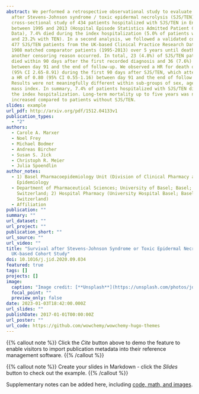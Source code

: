 ```yaml
---
abstract: We performed a retrospective observational study to evaluate mortality
  after Stevens-Johnson syndrome / toxic epidermal necrolysis (SJS/TEN). In a
  cross-sectional study of 434 patients hospitalized with SJS/TEN in England
  between 1995 and 2013 (Hospital Episode Statistics Admitted Patient Care
  Data), 7.4% died during the index hospitalization (5.0% of patients with SJS
  and 23.2% with TEN). In a second analysis, we followed a validated cohort of
  477 SJS/TEN patients from the UK-based Clinical Practice Research Datalink and
  1908 matched comparator patients (1995-2013) over 5 years until death or until
  another censoring reason occurred. In total, 23 (4.8%) of SJS/TEN patients
  died within 90 days after the first recorded diagnosis and 36 (7.6%) died
  between day 91 and the end of follow-up. We observed a HR for death of 4.86
  (95% CI 2.65-8.91) during the first 90 days after SJS/TEN, which attenuated to
  a HR of 0.80 (95% CI 0.55-1.16) between day 91 and the end of follow up.
  Results were not meaningfully different within sub-groups of sex, age and body
  mass index. In summary, 7.4% of patients hospitalized with SJS/TEN died during
  the index hospitalization. Long-term mortality up to five years was not
  increased compared to patients without SJS/TEN.
slides: example
url_pdf: http://arxiv.org/pdf/1512.04133v1
publication_types:
  - "2"
authors:
  - Carole A. Marxer
  - Noel Frey
  - Michael Bodmer
  - Andreas Bircher
  - Susan S. Jick
  - Christoph R. Meier
  - Julia Spoendlin
author_notes:
  - 1) Basel Pharmacoepidemiology Unit (Division of Clinical Pharmacy and
    Epidemiology
  - Department of Pharmaceutical Sciences; University of Basel; Basel;
    Switzerland; 2) Hospital Pharmacy (University Hospital Basel; Basel;
    Switzerland)
  - Affiliation
publication: ""
summary: ""
url_dataset: ""
url_project: ""
publication_short: ""
url_source: ""
url_video: ""
title: "Survival after Stevens-Johnson Syndrome or Toxic Epidermal Necrolysis: A
  UK-based Cohort Study"
doi: 10.1016/j.jid.2020.09.034
featured: true
tags: []
projects: []
image:
  caption: "Image credit: [**Unsplash**](https://unsplash.com/photos/jdD8gXaTZsc)"
  focal_point: ""
  preview_only: false
date: 2023-01-03T18:42:00.000Z
url_slides: ""
publishDate: 2017-01-01T00:00:00Z
url_poster: ""
url_code: https://github.com/wowchemy/wowchemy-hugo-themes
---
```


{{% callout note %}}
Click the *Cite* button above to demo the feature to enable visitors to import publication metadata into their reference management software.
{{% /callout %}}

{{% callout note %}}
Create your slides in Markdown - click the *Slides* button to check out the example.
{{% /callout %}}

Supplementary notes can be added here, including [code, math, and images](https://wowchemy.com/docs/writing-markdown-latex/).
